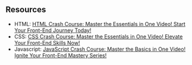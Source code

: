 ## Resources
- HTML: [HTML Crash Course: Master the Essentials in One Video! Start Your Front-End Journey Today!](https://youtu.be/4dprtEzunIk?si=IVgFuVMsy6gbC_T9)
- CSS: [CSS Crash Course: Master the Essentials in One Video! Elevate Your Front-End Skills Now!](https://youtu.be/K1naz9wBwKU?si=HKHrKQXQy-oqt-hE)
- Javascript: [JavaScript Crash Course: Master the Basics in One Video! Ignite Your Front-End Mastery Series!](https://youtu.be/htznIeWKgg8?si=5jfmbb6Esob5p2e1) 